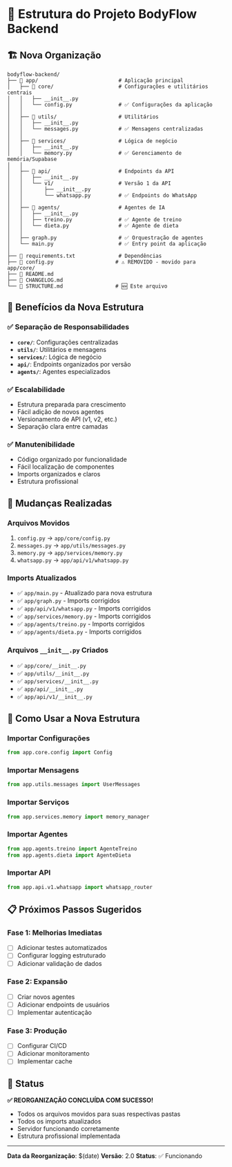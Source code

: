 # 📁 Estrutura do Projeto BodyFlow Backend

## 🏗️ Nova Organização

```
bodyflow-backend/
├── 📁 app/                          # Aplicação principal
│   ├── 📁 core/                     # Configurações e utilitários centrais
│   │   ├── __init__.py
│   │   └── config.py               # ✅ Configurações da aplicação
│   │
│   ├── 📁 utils/                    # Utilitários
│   │   ├── __init__.py
│   │   └── messages.py             # ✅ Mensagens centralizadas
│   │
│   ├── 📁 services/                 # Lógica de negócio
│   │   ├── __init__.py
│   │   └── memory.py               # ✅ Gerenciamento de memória/Supabase
│   │
│   ├── 📁 api/                      # Endpoints da API
│   │   ├── __init__.py
│   │   └── v1/                     # Versão 1 da API
│   │       ├── __init__.py
│   │       └── whatsapp.py         # ✅ Endpoints do WhatsApp
│   │
│   ├── 📁 agents/                   # Agentes de IA
│   │   ├── __init__.py
│   │   ├── treino.py               # ✅ Agente de treino
│   │   └── dieta.py                # ✅ Agente de dieta
│   │
│   ├── graph.py                    # ✅ Orquestração de agentes
│   └── main.py                     # ✅ Entry point da aplicação
│
├── 📄 requirements.txt              # Dependências
├── 📄 config.py                    # ⚠️ REMOVIDO - movido para app/core/
├── 📄 README.md
├── 📄 CHANGELOG.md
└── 📄 STRUCTURE.md                 # 🆕 Este arquivo
```

## 🎯 Benefícios da Nova Estrutura

### ✅ **Separação de Responsabilidades**
- **`core/`**: Configurações centralizadas
- **`utils/`**: Utilitários e mensagens
- **`services/`**: Lógica de negócio
- **`api/`**: Endpoints organizados por versão
- **`agents/`**: Agentes especializados

### ✅ **Escalabilidade**
- Estrutura preparada para crescimento
- Fácil adição de novos agentes
- Versionamento de API (v1, v2, etc.)
- Separação clara entre camadas

### ✅ **Manutenibilidade**
- Código organizado por funcionalidade
- Fácil localização de componentes
- Imports organizados e claros
- Estrutura profissional

## 🔄 Mudanças Realizadas

### **Arquivos Movidos**
1. `config.py` → `app/core/config.py`
2. `messages.py` → `app/utils/messages.py`
3. `memory.py` → `app/services/memory.py`
4. `whatsapp.py` → `app/api/v1/whatsapp.py`

### **Imports Atualizados**
- ✅ `app/main.py` - Atualizado para nova estrutura
- ✅ `app/graph.py` - Imports corrigidos
- ✅ `app/api/v1/whatsapp.py` - Imports corrigidos
- ✅ `app/services/memory.py` - Imports corrigidos
- ✅ `app/agents/treino.py` - Imports corrigidos
- ✅ `app/agents/dieta.py` - Imports corrigidos

### **Arquivos `__init__.py` Criados**
- ✅ `app/core/__init__.py`
- ✅ `app/utils/__init__.py`
- ✅ `app/services/__init__.py`
- ✅ `app/api/__init__.py`
- ✅ `app/api/v1/__init__.py`

## 🚀 Como Usar a Nova Estrutura

### **Importar Configurações**
```python
from app.core.config import Config
```

### **Importar Mensagens**
```python
from app.utils.messages import UserMessages
```

### **Importar Serviços**
```python
from app.services.memory import memory_manager
```

### **Importar Agentes**
```python
from app.agents.treino import AgenteTreino
from app.agents.dieta import AgenteDieta
```

### **Importar API**
```python
from app.api.v1.whatsapp import whatsapp_router
```

## 📋 Próximos Passos Sugeridos

### **Fase 1: Melhorias Imediatas**
- [ ] Adicionar testes automatizados
- [ ] Configurar logging estruturado
- [ ] Adicionar validação de dados

### **Fase 2: Expansão**
- [ ] Criar novos agentes
- [ ] Adicionar endpoints de usuários
- [ ] Implementar autenticação

### **Fase 3: Produção**
- [ ] Configurar CI/CD
- [ ] Adicionar monitoramento
- [ ] Implementar cache

## 🎉 Status

**✅ REORGANIZAÇÃO CONCLUÍDA COM SUCESSO!**

- Todos os arquivos movidos para suas respectivas pastas
- Todos os imports atualizados
- Servidor funcionando corretamente
- Estrutura profissional implementada

---

**Data da Reorganização**: $(date)
**Versão**: 2.0
**Status**: ✅ Funcionando
